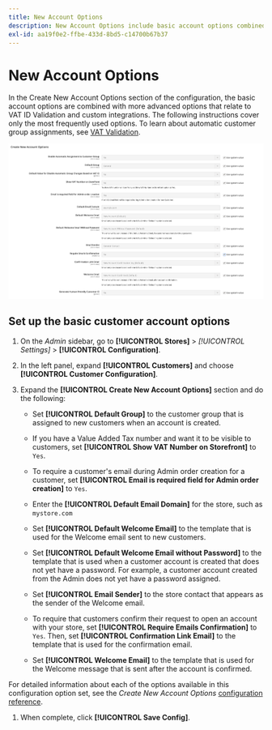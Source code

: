 ```yaml
---
title: New Account Options
description: New Account Options include basic account options combined with advanced options.
exl-id: aa19f0e2-ffbe-433d-8bd5-c14700b67b37
---
```

# New Account Options

In the Create New Account Options section of the configuration, the basic account options are combined with more advanced options that relate to VAT ID Validation and custom integrations. The following instructions cover only the most frequently used options. To learn about automatic customer group assignments, see [VAT Validation](../stores-purchase/vat.md).

![Create New Account Options](assets/customer-configuration-create-new-account-options.png)<!-- zoom -->

## Set up the basic customer account options

1. On the _Admin_ sidebar, go to **[!UICONTROL Stores]** > _[!UICONTROL Settings]_ > **[!UICONTROL Configuration]**.

1. In the left panel, expand **[!UICONTROL Customers]** and choose **[!UICONTROL Customer Configuration]**.

1. Expand the **[!UICONTROL Create New Account Options]** section and do the following:

   - Set **[!UICONTROL Default Group]** to the customer group that is assigned to new customers when an account is created.

   - If you have a Value Added Tax number and want it to be visible to customers, set **[!UICONTROL Show VAT Number on Storefront]** to `Yes`.

   - To require a customer's email during Admin order creation for a customer, set **[!UICONTROL Email is required field for Admin order creation]** to `Yes`.

   - Enter the **[!UICONTROL Default Email Domain]** for the store, such as `mystore.com`

   - Set **[!UICONTROL Default Welcome Email]** to the template that is used for the Welcome email sent to new customers.

   - Set **[!UICONTROL Default Welcome Email without Password]** to the template that is used when a customer account is created that does not yet have a password. For example, a customer account created from the Admin does not yet have a password assigned.

   - Set **[!UICONTROL Email Sender]** to the store contact that appears as the sender of the Welcome email.

   - To require that customers confirm their request to open an account with your store, set **[!UICONTROL Require Emails Confirmation]** to `Yes`. Then, set **[!UICONTROL Confirmation Link Email]** to the template that is used for the confirmation email.

   - Set **[!UICONTROL Welcome Email]** to the template that is used for the Welcome message that is sent after the account is confirmed.

  For detailed information about each of the options available in this configuration option set, see the _Create New Account Options_ [configuration reference](../configuration-reference/customers/customer-configuration.md).

1. When complete, click **[!UICONTROL Save Config]**.
